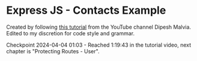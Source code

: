 # Express JS - Contacts Example

Created by following [this tutorial](https://www.youtube.com/watch?v=H9M02of22z4) from the YouTube channel Dipesh Malvia.
Edited to my discretion for code style and grammar.

Checkpoint 2024-04-04 01:03 - Reached 1:19:43 in the tutorial video, next chapter is "Protecting Routes - User".
